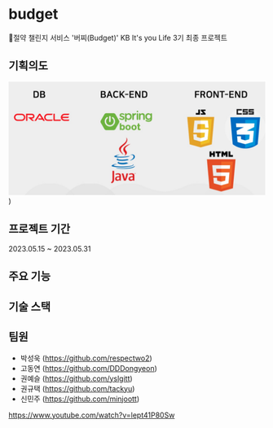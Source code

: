 # budget
:pushpin:절약 챌린지 서비스 '버찌(Budget)'
KB It's you Life 3기 최종 프로젝트

## 기획의도
![기술스택](https://github.com/respectwo2/budget/blob/master/img/기술스택.JPG))

## 프로젝트 기간
2023.05.15 ~ 2023.05.31

## 주요 기능

## 기술 스택

## 팀원
- 박성욱 (https://github.com/respectwo2) 
- 고동연 (https://github.com/DDDongyeon)
- 권예슬 (https://github.com/yslgitt)
- 권규택 (https://github.com/tackyu)
- 신민주 (https://github.com/minjoott)


https://www.youtube.com/watch?v=lept41P80Sw

